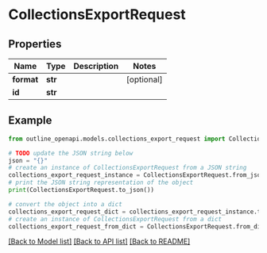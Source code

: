 # CollectionsExportRequest


## Properties

Name | Type | Description | Notes
------------ | ------------- | ------------- | -------------
**format** | **str** |  | [optional] 
**id** | **str** |  | 

## Example

```python
from outline_openapi.models.collections_export_request import CollectionsExportRequest

# TODO update the JSON string below
json = "{}"
# create an instance of CollectionsExportRequest from a JSON string
collections_export_request_instance = CollectionsExportRequest.from_json(json)
# print the JSON string representation of the object
print(CollectionsExportRequest.to_json())

# convert the object into a dict
collections_export_request_dict = collections_export_request_instance.to_dict()
# create an instance of CollectionsExportRequest from a dict
collections_export_request_from_dict = CollectionsExportRequest.from_dict(collections_export_request_dict)
```
[[Back to Model list]](../README.md#documentation-for-models) [[Back to API list]](../README.md#documentation-for-api-endpoints) [[Back to README]](../README.md)


